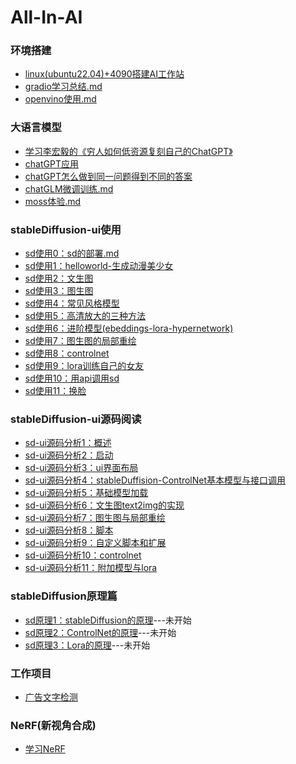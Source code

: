 # All-In-AI

### 环境搭建
- [linux(ubuntu22.04)+4090搭建AI工作站](linux搭建环境.md)
- [gradio学习总结.md](gradio学习总结.md)
- [openvino使用.md](openvino使用.md)

### 大语言模型
- [学习李宏毅的《穷人如何低资源复刻自己的ChatGPT》](chatGPT/学习李宏毅的《穷人如何低资源复刻自己的ChatGPT》.md)
- [chatGPT应用](chatGPT/chatGPT应用.md)
- [chatGPT怎么做到同一问题得到不同的答案](chatGPT/chatGPT怎么做到同一问题得到不同的答案.md)
- [chatGLM微调训练.md](chatGPT/chatGLM微调训练.md)
- [moss体验.md](chatGPT/moss体验.md)

### stableDiffusion-ui使用
- [sd使用0：sd的部署.md](stableDiffusion/sd使用0：sd的部署.md)
- [sd使用1：helloworld-生成动漫美少女](stableDiffusion/sd使用1：helloworld-生成动漫美少女.md)
- [sd使用2：文生图](stableDiffusion/sd使用2：文生图.md)
- [sd使用3：图生图](stableDiffusion/sd使用3：图生图.md)
- [sd使用4：常见风格模型](stableDiffusion/sd使用4：常见风格模型.md)
- [sd使用5：高清放大的三种方法](stableDiffusion/sd使用5：高清放大的三种方法.md)
- [sd使用6：进阶模型(ebeddings-lora-hypernetwork)](stableDiffusion/sd使用6：进阶模型(ebeddings-lora-hypernetwork).md)
- [sd使用7：图生图的局部重绘](stableDiffusion/sd使用7：图生图的局部重绘.md)
- [sd使用8：controlnet](stableDiffusion/sd使用8：controlnet.md)
- [sd使用9：lora训练自己的女友](stableDiffusion/sd使用9：lora训练自己的女友.md)
- [sd使用10：用api调用sd](stableDiffusion/sd使用10：用api调用sd.md)
- [sd使用11：换脸](stableDiffusion/sd使用11：换脸.md)

### stableDiffusion-ui源码阅读
- [sd-ui源码分析1：概述](stableDiffusion/sd源码分析1：概述.md)
- [sd-ui源码分析2：启动](stableDiffusion/sd源码分析2：启动.md)
- [sd-ui源码分析3：ui界面布局](stableDiffusion/sd源码分析3：ui界面布局.md)
- [sd-ui源码分析4：stableDuffision-ControlNet基本模型与接口调用](stableDiffusion/sd源码分析4：stableDuffision-ControlNet基本模型与接口调用.md)
- [sd-ui源码分析5：基础模型加载](stableDiffusion/sd源码分析5：基础模型加载.md)
- [sd-ui源码分析6：文生图text2img的实现](stableDiffusion/sd源码分析6：文生图text2img的实现.md)
- [sd-ui源码分析7：图生图与局部重绘](stableDiffusion/sd源码分析7：图生图与局部重绘.md)
- [sd-ui源码分析8：脚本](stableDiffusion/sd源码分析8：脚本.md)
- [sd-ui源码分析9：自定义脚本和扩展](stableDiffusion/sd源码分析9：自定义脚本和扩展.md)
- [sd-ui源码分析10：controlnet](stableDiffusion/sd源码分析10：controlnet.md)
- [sd-ui源码分析11：附加模型与lora](stableDiffusion/sd源码分析11：附加模型与lora.md)

### stableDiffusion原理篇
- [sd原理1：stableDiffusion的原理](stableDiffusion/sd原理1：stableDiffusion的原理.md)---未开始
- [sd原理2：ControlNet的原理](stableDiffusion/sd原理2：ControlNet的原理.md)---未开始
- [sd原理3：Lora的原理](stableDiffusion/sd原理3：Lora的原理.md)---未开始

### 工作项目
- [广告文字检测](ad-det.md)

### NeRF(新视角合成)
- [学习NeRF](https://gitee.com/yangkang2022/nerf-learn)